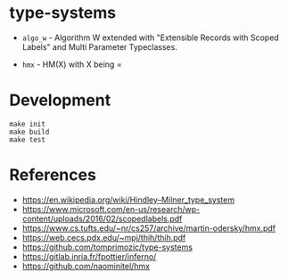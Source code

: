 # type-systems

- `algo_w` - Algorithm W extended with "Extensible Records with Scoped Labels"
  and Multi Parameter Typeclasses.

- `hmx` - HM(X) with X being =

# Development

```
make init
make build
make test
```

# References

- https://en.wikipedia.org/wiki/Hindley–Milner_type_system
- https://www.microsoft.com/en-us/research/wp-content/uploads/2016/02/scopedlabels.pdf
- https://www.cs.tufts.edu/~nr/cs257/archive/martin-odersky/hmx.pdf
- https://web.cecs.pdx.edu/~mpj/thih/thih.pdf
- https://github.com/tomprimozic/type-systems
- https://gitlab.inria.fr/fpottier/inferno/
- https://github.com/naominitel/hmx

